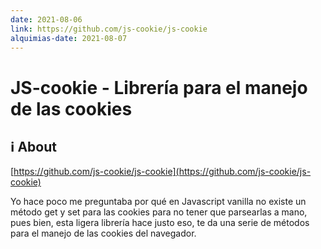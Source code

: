 ```yaml
---
date: 2021-08-06
link: https://github.com/js-cookie/js-cookie
alquimias-date: 2021-08-07
---
```


# JS-cookie - Librería para el manejo de las cookies

## ℹ️ About

[https://github.com/js-cookie/js-cookie](https://github.com/js-cookie/js-cookie)

Yo hace poco me preguntaba por qué en Javascript vanilla no existe un método get y set para las cookies para no tener que parsearlas a mano, pues bien, esta ligera librería hace justo eso, te da una serie de métodos para el manejo de las cookies del navegador.



